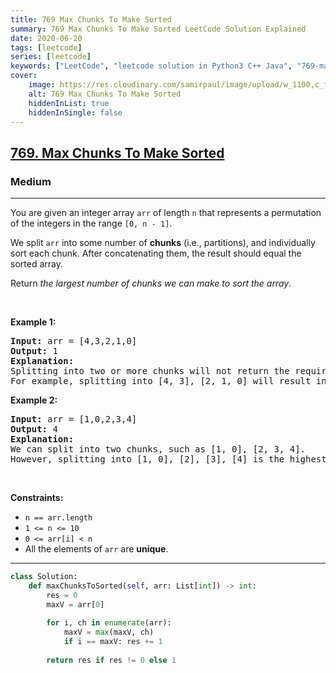```yaml
---
title: 769 Max Chunks To Make Sorted
summary: 769 Max Chunks To Make Sorted LeetCode Solution Explained
date: 2020-06-20
tags: [leetcode]
series: [leetcode]
keywords: ["LeetCode", "leetcode solution in Python3 C++ Java", "769-max-chunks-to-make-sorted LeetCode Solution Explained"]
cover:
    image: https://res.cloudinary.com/samirpaul/image/upload/w_1100,c_fit,co_rgb:FFFFFF,l_text:Arial_75_bold:769 Max Chunks To Make Sorted - Solution Explained/problem-solving.webp
    alt: 769 Max Chunks To Make Sorted
    hiddenInList: true
    hiddenInSingle: false
---
```



<h2><a href="https://leetcode.com/problems/max-chunks-to-make-sorted/">769. Max Chunks To Make Sorted</a></h2><h3>Medium</h3><hr><div><p>You are given an integer array <code>arr</code> of length <code>n</code> that represents a permutation of the integers in the range <code>[0, n - 1]</code>.</p>

<p>We split <code>arr</code> into some number of <strong>chunks</strong> (i.e., partitions), and individually sort each chunk. After concatenating them, the result should equal the sorted array.</p>

<p>Return <em>the largest number of chunks we can make to sort the array</em>.</p>

<p>&nbsp;</p>
<p><strong>Example 1:</strong></p>

<pre><strong>Input:</strong> arr = [4,3,2,1,0]
<strong>Output:</strong> 1
<strong>Explanation:</strong>
Splitting into two or more chunks will not return the required result.
For example, splitting into [4, 3], [2, 1, 0] will result in [3, 4, 0, 1, 2], which isn't sorted.
</pre>

<p><strong>Example 2:</strong></p>

<pre><strong>Input:</strong> arr = [1,0,2,3,4]
<strong>Output:</strong> 4
<strong>Explanation:</strong>
We can split into two chunks, such as [1, 0], [2, 3, 4].
However, splitting into [1, 0], [2], [3], [4] is the highest number of chunks possible.
</pre>

<p>&nbsp;</p>
<p><strong>Constraints:</strong></p>

<ul>
	<li><code>n == arr.length</code></li>
	<li><code>1 &lt;= n &lt;= 10</code></li>
	<li><code>0 &lt;= arr[i] &lt; n</code></li>
	<li>All the elements of <code>arr</code> are <strong>unique</strong>.</li>
</ul>
</div>

---




```python
class Solution:
    def maxChunksToSorted(self, arr: List[int]) -> int:
        res = 0
        maxV = arr[0]
        
        for i, ch in enumerate(arr):
            maxV = max(maxV, ch)
            if i == maxV: res += 1
        
        return res if res != 0 else 1
```
